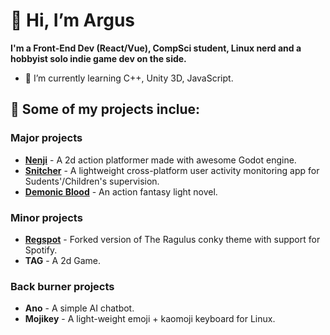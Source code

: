 # 👋 Hi, I’m Argus
__I'm a Front-End Dev (React/Vue), CompSci student, Linux nerd and a hobbyist solo indie game dev on the side.__
- 🌱 I’m currently learning C++, Unity 3D, JavaScript.
## 🎯 Some of my projects inclue:
  ### Major projects
  * [__Nenji__](https://morphykun0vvv0.itch.io/nenji) - A 2d action platformer made with awesome Godot engine. 
  * [__Snitcher__](https://github.com/Argus-Khan/Snitcher) - A lightweight cross-platform user activity monitoring app for Sudents'/Children's supervision.
  * [__Demonic Blood__](https://www.wattpad.com/story/233183793-demonic-blood) - An action fantasy light novel.
  ### Minor projects
  * [__Regspot__](https://github.com/Argus-Khan/RegSpot) - Forked version of The Ragulus conky theme with support for Spotify.
  * __TAG__ - A 2d Game.
  ### Back burner projects
  * __Ano__ - A simple AI chatbot.
  * __Mojikey__ - A light-weight emoji + kaomoji keyboard for Linux.
